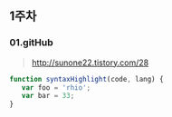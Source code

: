 ## 1주차

### 01.gitHub 

> http://sunone22.tistory.com/28



~~~javascript
function syntaxHighlight(code, lang) {
   var foo = 'rhio';
   var bar = 33;
}
~~~

